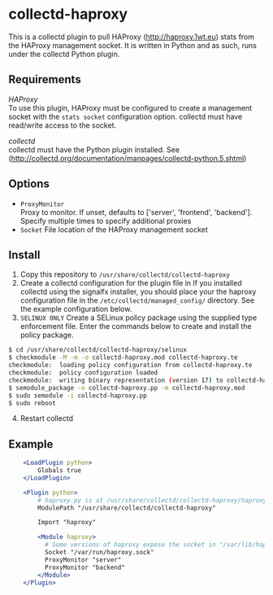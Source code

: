 collectd-haproxy
================
This is a collectd plugin to pull HAProxy (<http://haproxy.1wt.eu>) stats from the HAProxy management socket.
It is written in Python and as such, runs under the collectd Python plugin.

Requirements
------------

*HAProxy*  
To use this plugin, HAProxy must be configured to create a management socket with the `stats socket`
configuration option. collectd must have read/write access to the socket.

*collectd*  
collectd must have the Python plugin installed. See (<http://collectd.org/documentation/manpages/collectd-python.5.shtml>)

Options
-------
* `ProxyMonitor`  
Proxy to monitor. If unset, defaults to ['server', 'frontend', 'backend'].
Specify multiple times to specify additional proxies
* `Socket`
File location of the HAProxy management socket

Install
-------
1. Copy this repository to `/usr/share/collectd/collectd-haproxy`
2. Create a collectd configuration for the plugin file in If you installed collectd using the signalfx installer, you should place your the haproxy configuration file in the `/etc/collectd/managed_config/` directory.  See the example configuration below.
3. `SELINUX ONLY` Create a SELinux policy package using the supplied type enforcement file.  Enter the commands below to create and install the policy package.
```bash 
$ cd /usr/share/collectd/collectd-haproxy/selinux
$ checkmodule -M -m -o collectd-haproxy.mod collectd-haproxy.te
checkmodule:  loading policy configuration from collectd-haproxy.te
checkmodule:  policy configuration loaded
checkmodule:  writing binary representation (version 17) to collectd-haproxy.mod
$ semodule_package -o collectd-haproxy.pp -m collectd-haproxy.mod
$ sudo semodule -i collectd-haproxy.pp
$ sudo reboot
```
4. Restart collectd

Example
-------
```apache
    <LoadPlugin python>
        Globals true
    </LoadPlugin>

    <Plugin python>
        # haproxy.py is at /usr/share/collectd/collectd-haproxy/haproxy.py
        ModulePath "/usr/share/collectd/collectd-haproxy"

        Import "haproxy"

        <Module haproxy>
          # Some versions of haproxy expose the socket in "/var/lib/haproxy/stats"
          Socket "/var/run/haproxy.sock"
          ProxyMonitor "server"
          ProxyMonitor "backend"
        </Module>
    </Plugin>
```